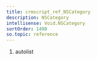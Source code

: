 ```yaml
---
title: crmscript_ref_NSCategory
description: NSCategory
intellisense: Void.NSCategory
sortOrder: 1490
so.topic: reference
---
```







1. autolist

